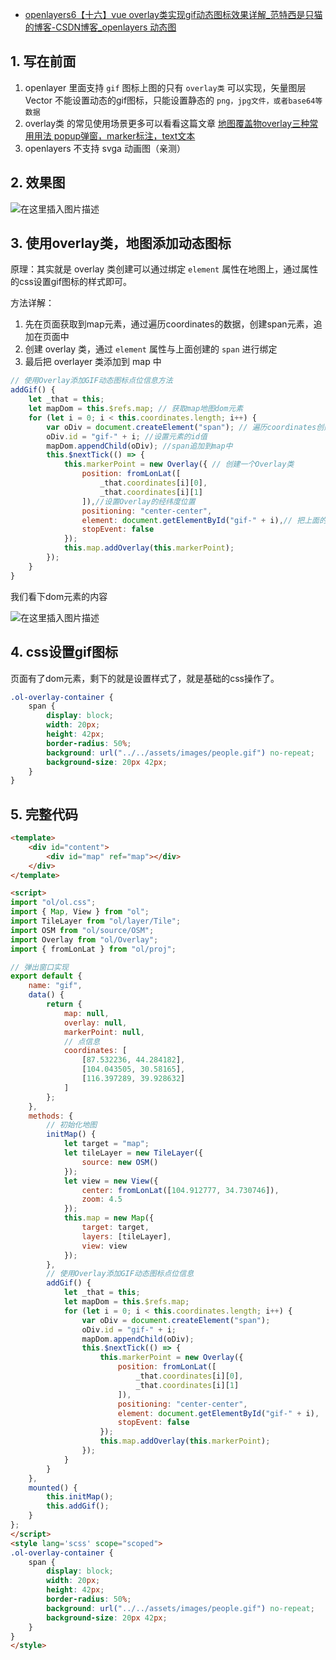 - [openlayers6【十六】vue overlay类实现gif动态图标效果详解_范特西是只猫的博客-CSDN博客_openlayers 动态图](https://xiehao.blog.csdn.net/article/details/107408029)

## 1. 写在前面

1. openlayer 里面支持 `gif` 图标上图的只有 `overlay类` 可以实现，矢量图层 Vector 不能设置动态的gif图标，只能设置静态的 `png，jpg文件，或者base64等数据`
2. overlay类 的常见使用场景更多可以看看这篇文章 [地图覆盖物overlay三种常用用法 popup弹窗，marker标注，text文本](https://blog.csdn.net/qq_36410795/article/details/106476543)
3. openlayers 不支持 svga 动画图（亲测）

## 2. 效果图

![在这里插入图片描述](https://img-blog.csdnimg.cn/20200430162622738.gif)

## 3. 使用overlay类，地图添加动态图标

原理：其实就是 overlay 类创建可以通过绑定 `element` 属性在地图上，通过属性的css设置gif图标的样式即可。

方法详解：

1. 先在页面获取到map元素，通过遍历coordinates的数据，创建span元素，追加在页面中
2. 创建 overlay 类，通过 `element` 属性与上面创建的 `span` 进行绑定
3. 最后把 overlayer 类添加到 map 中

```js
// 使用Overlay添加GIF动态图标点位信息方法
addGif() {
    let _that = this;
    let mapDom = this.$refs.map; // 获取map地图dom元素
    for (let i = 0; i < this.coordinates.length; i++) {
        var oDiv = document.createElement("span"); // 遍历coordinates创建span元素
        oDiv.id = "gif-" + i; //设置元素的id值
        mapDom.appendChild(oDiv); //span追加到map中
        this.$nextTick(() => {
            this.markerPoint = new Overlay({ // 创建一个Overlay类
                position: fromLonLat([
                    _that.coordinates[i][0],
                    _that.coordinates[i][1]
                ]),//设置Overlay的经纬度位置
                positioning: "center-center",
                element: document.getElementById("gif-" + i),// 把上面的创建的元素绑定在Overlay中
                stopEvent: false
            });
            this.map.addOverlay(this.markerPoint);
        });
    }
}
```

我们看下dom元素的内容

![在这里插入图片描述](https://img-blog.csdnimg.cn/20200717152513372.png?x-oss-process=image/watermark,type_ZmFuZ3poZW5naGVpdGk,shadow_10,text_aHR0cHM6Ly9ibG9nLmNzZG4ubmV0L3FxXzM2NDEwNzk1,size_16,color_FFFFFF,t_70)

## 4. css设置gif图标

页面有了dom元素，剩下的就是设置样式了，就是基础的css操作了。

```css
.ol-overlay-container {
    span {
        display: block;
        width: 20px;
        height: 42px;
        border-radius: 50%;
        background: url("../../assets/images/people.gif") no-repeat;
        background-size: 20px 42px;
    }
}
```

## 5. 完整代码

```html
<template>
    <div id="content">
        <div id="map" ref="map"></div>
    </div>
</template>

<script>
import "ol/ol.css";
import { Map, View } from "ol";
import TileLayer from "ol/layer/Tile";
import OSM from "ol/source/OSM";
import Overlay from "ol/Overlay";
import { fromLonLat } from "ol/proj";

// 弹出窗口实现
export default {
    name: "gif",
    data() {
        return {
            map: null,
            overlay: null,
            markerPoint: null,
            // 点信息
            coordinates: [
                [87.532236, 44.284182],
                [104.043505, 30.58165],
                [116.397289, 39.928632]
            ]
        };
    },
    methods: {
    	// 初始化地图
        initMap() {
            let target = "map";
            let tileLayer = new TileLayer({
                source: new OSM()
            });
            let view = new View({
                center: fromLonLat([104.912777, 34.730746]),
                zoom: 4.5
            });
            this.map = new Map({
                target: target,
                layers: [tileLayer],
                view: view
            });
        },
		// 使用Overlay添加GIF动态图标点位信息
		addGif() {
		    let _that = this;
		    let mapDom = this.$refs.map;
		    for (let i = 0; i < this.coordinates.length; i++) {
		        var oDiv = document.createElement("span");
		        oDiv.id = "gif-" + i;
		        mapDom.appendChild(oDiv);
		        this.$nextTick(() => {
		            this.markerPoint = new Overlay({
		                position: fromLonLat([
		                    _that.coordinates[i][0],
		                    _that.coordinates[i][1]
		                ]),
		                positioning: "center-center",
		                element: document.getElementById("gif-" + i),
		                stopEvent: false
		            });
		            this.map.addOverlay(this.markerPoint);
		        });
		    }
		}
    },
    mounted() {
        this.initMap();
        this.addGif();
    }
};
</script>
<style lang='scss' scope="scoped">
.ol-overlay-container {
    span {
        display: block;
        width: 20px;
        height: 42px;
        border-radius: 50%;
        background: url("../../assets/images/people.gif") no-repeat;
        background-size: 20px 42px;
    }
}
</style>
```